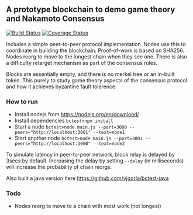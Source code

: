 ## A prototype blockchain to demo game theory and Nakamoto Consensus
[![Build Status](https://travis-ci.org/vjgorla/bctest.svg?branch=master)](https://travis-ci.org/vjgorla/bctest) [![Coverage Status](https://coveralls.io/repos/github/vjgorla/bctest/badge.svg?branch=master)](https://coveralls.io/github/vjgorla/bctest?branch=master)

Includes a simple peer-to-peer protocol implementation. Nodes use this to coordinate in building the blockchain. Proof-of-work is based on SHA256. Nodes reorg to move to the longest chain when they see one. There is also a difficulty retarget mechanism as part of the consensus rules. 

Blocks are essentially empty, and there is no merkel tree or an in-built token. This purely to study game theory aspects of the consensus protocol and how it achieves byzantine fault tolerence.

### How to run
* Install nodejs from https://nodejs.org/en/download/
* Install dependencies ```bctest>npm install```
* Start a node ```bctest>node main.js --port=3000 --peers="http://localhost:3001" --text=node1```
* Start another node ```bctest>node main.js --port=3001 --peers="http://localhost:3000" --text=node2```

To simulate latency in peer-to-peer network, block relay is delayed by 3secs by default. Increasing the delay by setting ```--delay``` (in milliseconds) will increase the probability of chain reorgs.

Also built a java version here https://github.com/vjgorla/bctest-java

### Todo
* Nodes reorg to move to a chain with most work (not longest)
